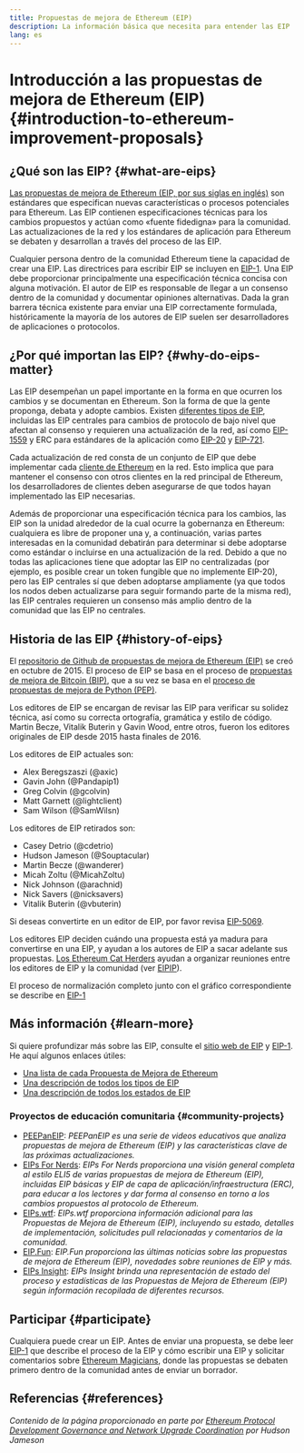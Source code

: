 ```yaml
---
title: Propuestas de mejora de Ethereum (EIP)
description: La información básica que necesita para entender las EIP
lang: es
---
```


# Introducción a las propuestas de mejora de Ethereum (EIP) {#introduction-to-ethereum-improvement-proposals}

## ¿Qué son las EIP? {#what-are-eips}

[Las propuestas de mejora de Ethereum (EIP, por sus siglas en inglés)](https://eips.ethereum.org/) son estándares que especifican nuevas características o procesos potenciales para Ethereum. Las EIP contienen especificaciones técnicas para los cambios propuestos y actúan como «fuente fidedigna» para la comunidad. Las actualizaciones de la red y los estándares de aplicación para Ethereum se debaten y desarrollan a través del proceso de las EIP.

Cualquier persona dentro de la comunidad Ethereum tiene la capacidad de crear una EIP. Las directrices para escribir EIP se incluyen en [EIP-1](https://eips.ethereum.org/EIPS/eip-1). Una EIP debe proporcionar principalmente una especificación técnica concisa con alguna motivación. El autor de EIP es responsable de llegar a un consenso dentro de la comunidad y documentar opiniones alternativas. Dada la gran barrera técnica existente para enviar una EIP correctamente formulada, históricamente la mayoría de los autores de EIP suelen ser desarrolladores de aplicaciones o protocolos.

## ¿Por qué importan las EIP? {#why-do-eips-matter}

Las EIP desempeñan un papel importante en la forma en que ocurren los cambios y se documentan en Ethereum. Son la forma de que la gente proponga, debata y adopte cambios. Existen [diferentes tipos de EIP](https://eips.ethereum.org/EIPS/eip-1#eip-types), incluidas las EIP centrales para cambios de protocolo de bajo nivel que afectan al consenso y requieren una actualización de la red, así como [EIP-1559](https://eips.ethereum.org/EIPS/eip-1559) y ERC para estándares de la aplicación como [EIP-20](https://eips.ethereum.org/EIPS/eip-20) y [EIP-721](https://eips.ethereum.org/EIPS/eip-721).

Cada actualización de red consta de un conjunto de EIP que debe implementar cada [cliente de Ethereum](/learn/#clients-and-nodes) en la red. Esto implica que para mantener el consenso con otros clientes en la red principal de Ethereum, los desarrolladores de clientes deben asegurarse de que todos hayan implementado las EIP necesarias.

Además de proporcionar una especificación técnica para los cambios, las EIP son la unidad alrededor de la cual ocurre la gobernanza en Ethereum: cualquiera es libre de proponer una y, a continuación, varias partes interesadas en la comunidad debatirán para determinar si debe adoptarse como estándar o incluirse en una actualización de la red. Debido a que no todas las aplicaciones tiene que adoptar las EIP no centralizadas (por ejemplo, es posible crear un token fungible que no implemente EIP-20), pero las EIP centrales sí que deben adoptarse ampliamente (ya que todos los nodos deben actualizarse para seguir formando parte de la misma red), las EIP centrales requieren un consenso más amplio dentro de la comunidad que las EIP no centrales.

## Historia de las EIP {#history-of-eips}

El [repositorio de Github de propuestas de mejora de Ethereum (EIP)](https://github.com/ethereum/EIPs) se creó en octubre de 2015. El proceso de EIP se basa en el proceso de [propuestas de mejora de Bitcoin (BIP)](https://github.com/bitcoin/bips), que a su vez se basa en el [proceso de propuestas de mejora de Python (PEP)](https://www.python.org/dev/peps/).

Los editores de EIP se encargan de revisar las EIP para verificar su solidez técnica, así como su correcta ortografía, gramática y estilo de código. Martin Becze, Vitalik Buterin y Gavin Wood, entre otros, fueron los editores originales de EIP desde 2015 hasta finales de 2016.

Los editores de EIP actuales son:

- Alex Beregszaszi (@axic)
- Gavin John (@Pandapip1)
- Greg Colvin (@gcolvin)
- Matt Garnett (@lightclient)
- Sam Wilson (@SamWilsn)

Los editores de EIP retirados son:

- Casey Detrio (@cdetrio)
- Hudson Jameson (@Souptacular)
- Martin Becze (@wanderer)
- Micah Zoltu (@MicahZoltu)
- Nick Johnson (@arachnid)
- Nick Savers (@nicksavers)
- Vitalik Buterin (@vbuterin)

Si deseas convertirte en un editor de EIP, por favor revisa [EIP-5069](https://eips.ethereum.org/EIPS/eip-5069).

Los editores EIP deciden cuándo una propuesta está ya madura para convertirse en una EIP, y ayudan a los autores de EIP a sacar adelante sus propuestas. [Los Ethereum Cat Herders](https://www.ethereumcatherders.com/) ayudan a organizar reuniones entre los editores de EIP y la comunidad (ver [EIPIP](https://github.com/ethereum-cat-herders/EIPIP)).

El proceso de normalización completo junto con el gráfico correspondiente se describe en [EIP-1](https://eips.ethereum.org/EIPS/eip-1)

## Más información {#learn-more}

Si quiere profundizar más sobre las EIP, consulte el [sitio web de EIP](https://eips.ethereum.org/) y [EIP-1](https://eips.ethereum.org/EIPS/eip-1). He aquí algunos enlaces útiles:

- [Una lista de cada Propuesta de Mejora de Ethereum](https://eips.ethereum.org/all)
- [Una descripción de todos los tipos de EIP](https://eips.ethereum.org/EIPS/eip-1#eip-types)
- [Una descripción de todos los estados de EIP](https://eips.ethereum.org/EIPS/eip-1#eip-process)

### Proyectos de educación comunitaria {#community-projects}

- [PEEPanEIP](https://www.youtube.com/playlist?list=PL4cwHXAawZxqu0PKKyMzG_3BJV_xZTi1F): *PEEPanEIP es una serie de videos educativos que analiza propuestas de mejora de Ethereum (EIP) y las características clave de las próximas actualizaciones.*
- [EIPs For Nerds](https://ethereum2077.substack.com/t/eip-research): *EIPs For Nerds proporciona una visión general completa al estilo ELI5 de varias propuestas de mejora de Ethereum (EIP), incluidas EIP básicas y EIP de capa de aplicación/infraestructura (ERC), para educar a los lectores y dar forma al consenso en torno a los cambios propuestos al protocolo de Ethereum.*
- [EIPs.wtf](https://www.eips.wtf/): *EIPs.wtf proporciona información adicional para las Propuestas de Mejora de Ethereum (EIP), incluyendo su estado, detalles de implementación, solicitudes pull relacionadas y comentarios de la comunidad.*
- [EIP.Fun](https://eipfun.substack.com/): *EIP.Fun proporciona las últimas noticias sobre las propuestas de mejora de Ethereum (EIP), novedades sobre reuniones de EIP y más.*
- [EIPs Insight](https://eipsinsight.com/): *EIPs Insight brinda una representación de estado del proceso y estadísticas de las Propuestas de Mejora de Ethereum (EIP) según información recopilada de diferentes recursos.*

## Participar {#participate}

Cualquiera puede crear un EIP. Antes de enviar una propuesta, se debe leer [EIP-1](https://eips.ethereum.org/EIPS/eip-1) que describe el proceso de la EIP y cómo escribir una EIP y solicitar comentarios sobre [Ethereum Magicians](https://ethereum-magicians.org/), donde las propuestas se debaten primero dentro de la comunidad antes de enviar un borrador.

## Referencias {#references}

<cite class="citation">

Contenido de la página proporcionado en parte por [Ethereum Protocol Development Governance and Network Upgrade Coordination](https://hudsonjameson.com/2020-03-23-ethereum-protocol-development-governance-and-network-upgrade-coordination/) por Hudson Jameson

</cite>
